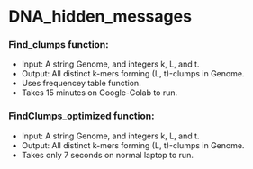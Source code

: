# DNA_hidden_messages


### Find_clumps function:

* Input: A string Genome, and integers k, L, and t.
* Output: All distinct k-mers forming (L, t)-clumps in Genome.
* Uses frequencey table function.
* Takes 15 minutes on Google-Colab to run.




### FindClumps_optimized function:

* Input: A string Genome, and integers k, L, and t.
* Output: All distinct k-mers forming (L, t)-clumps in Genome.
* Takes only 7 seconds on normal laptop to run.
